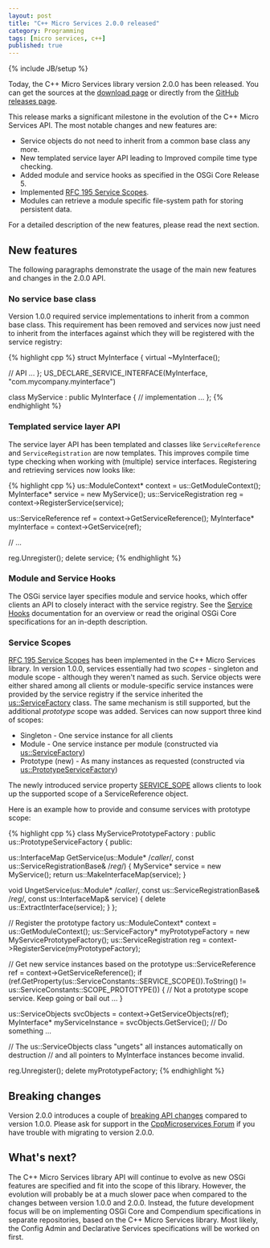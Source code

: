 ```yaml
---
layout: post
title: "C++ Micro Services 2.0.0 released"
category: Programming
tags: [micro services, c++]
published: true
---
```

{% include JB/setup %}

Today, the C++ Micro Services library version 2.0.0 has been released. You can get the
sources at the [download page](http://cppmicroservices.org/download.html) or directly
from the [GitHub releases page](https://github.com/saschazelzer/CppMicroServices/releases).

This release marks a significant milestone in the evolution of the C++ Micro Services API.
The most notable changes and new features are:

 * Service objects do not need to inherit from a common base class any more.
 * New templated service layer API leading to Improved compile time type checking.
 * Added module and service hooks as specified in the OSGi Core Release 5.
 * Implemented [RFC 195 Service Scopes](http://www.osgi.org/Download/File?url=/download/osgi-early-draft-2013-03.pdf).
 * Modules can retrieve a module specific file-system path for storing persistent data.

For a detailed description of the new features, please read the next section.

New features
------------

The following paragraphs demonstrate the usage of the main new features and changes in the 2.0.0 API.

### No service base class

Version 1.0.0 required service implementations to inherit from a common base class. This requirement
has been removed and services now just need to inherit from the interfaces against which they will
be registered with the service registry:

{% highlight cpp %}
struct MyInterface
{
  virtual ~MyInterface();
  
  // API ...
};
US_DECLARE_SERVICE_INTERFACE(MyInterface, "com.mycompany.myinterface")

class MyService : public MyInterface
{
  // implementation ...
};
{% endhighlight %}

### Templated service layer API

The service layer API has been templated and classes like `ServiceReference` and `ServiceRegistration` are
now templates. This improves compile time type checking when working with (multiple) service interfaces.
Registering and retrieving services now looks like:

{% highlight cpp %}
us::ModuleContext* context = us::GetModuleContext();
MyInterface* service = new MyService();
us::ServiceRegistration<MyInterface> reg = context->RegisterService(service);

us::ServiceReference<MyInterface> ref = context->GetServiceReference<MyInterface>();
MyInterface* myInterface = context->GetService(ref);

// ...

reg.Unregister();
delete service;
{% endhighlight %}

### Module and Service Hooks

The OSGi service layer specifies module and service hooks, which offer clients an API to closely
interact with the service registry. See the [Service Hooks](http://cppmicroservices.org/doc_2_0/MicroServices_ServiceHooks.html) documentation for an overview or read the original OSGi Core specifications for an
in-depth description.

### Service Scopes

[RFC 195 Service Scopes](http://www.osgi.org/Download/File?url=/download/osgi-early-draft-2013-03.pdf)
has been implemented in the C++ Micro Services library. In version 1.0.0, services essentially had
two *scopes* - singleton and module scope - although they weren't named as such. Service objects were
either shared among all clients or module-specific service instances were provided by the service
registry if the service inherited the
[us::ServiceFactory](http://cppmicroservices.org/doc_2_0/classServiceFactory.html) class. The same
mechanism is still supported, but the additional *prototype* scope was added. Services can now support
three kind of scopes:

 * Singleton - One service instance for all clients
 * Module - One service instance per module (constructed via [us::ServiceFactory](http://cppmicroservices.org/doc_2_0/classServiceFactory.html))
 * Prototype (new) - As many instances as requested (constructed via [us::PrototypeServiceFactory](http://cppmicroservices.org/doc_2_0/structPrototypeServiceFactory.html))

The newly introduced service property [SERVICE_SOPE](http://cppmicroservices.org/doc_2_0/namespaceServiceConstants.html#a7745368b1cb8eafeafb0259822302b9b) allows clients to look up the supported scope of a ServiceReference object.

Here is an example how to provide and consume services with prototype scope:

{% highlight cpp %}
class MyServicePrototypeFactory : public us::PrototypeServiceFactory
{
public:

  us::InterfaceMap GetService(us::Module* /*caller*/,
                              const us::ServiceRegistrationBase& /*reg*/)
  {
    MyService* service = new MyService();
    return us::MakeInterfaceMap<MyInterface>(service);
  }

  void UngetService(us::Module* /*caller*/,
                    const us::ServiceRegistrationBase& /*reg*/,
                    const us::InterfaceMap& service)
  {
    delete us::ExtractInterface<MyInterface>(service);
  }
};

// Register the prototype factory
us::ModuleContext* context = us::GetModuleContext();
us::ServiceFactory* myPrototypeFactory = new MyServicePrototypeFactory();
us::ServiceRegistration<MyInterface> reg =
    context->RegisterService<MyInterface>(myPrototypeFactory);

// Get new service instances based on the prototype
us::ServiceReference<MyInterface> ref = context->GetServiceReference<MyInterface>();
if (ref.GetProperty(us::ServiceConstants::SERVICE_SCOPE()).ToString() !=
    us::ServiceConstants::SCOPE_PROTOTYPE())
{
  // Not a prototype scope service. Keep going or bail out ...
}

us::ServiceObjects<MyInterface> svcObjects = context->GetServiceObjects(ref);
MyInterface* myServiceInstance = svcObjects.GetService();
// Do something ...

// The us::ServiceObjects class "ungets" all instances automatically on destruction
// and all pointers to MyInterface instances become invalid. 

reg.Unregister();
delete myPrototypeFactory;
{% endhighlight %}

Breaking changes
----------------

Version 2.0.0 introduces a couple of [breaking API changes](https://github.com/saschazelzer/CppMicroServices/wiki/API-changes-in-version-2.0.0)
compared to version 1.0.0. Please ask for support in the [CppMicroservices Forum](http://forum.cppmicroservices.org/)
if you have trouble with migrating to version 2.0.0.


What's next?
------------

The C++ Micro Services library API will continue to evolve as new OSGi features are specified and fit into
the scope of this library. However, the evolution will probably be at a much slower pace when compared
to the changes between version 1.0.0 and 2.0.0. Instead, the future development focus will be on
implementing OSGi Core and Compendium specifications in separate repositories,  based on the C++ Micro
Services library. Most likely, the Config Admin and Declarative Services specifications will be
worked on first.
